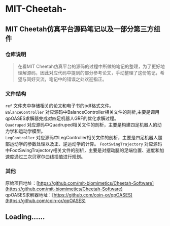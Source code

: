 # MIT-Cheetah-
## MIT Cheetah仿真平台源码笔记以及一部分第三方组件
### 仓库说明
>在看MIT Cheetah仿真平台的源码的过程中所做的笔记的整理，为了更好地理解源码，因此对应代码中提到的部分参考论文，手动整理了这份笔记，希望与同好交流，笔记中的错误之处欢迎指正。
       
### 文件结构     
`ref` 文件夹中存储相关的论文和电子书的pdf格式文件。     
`BalanceController` 对应源码中BalanceController相关文件的剖析,主要是调用qpOASES求解器完成对四足机器人GRF的优化求解过程。     
`Quadruped` 对应源码中Quadruped相关文件的剖析，主要是构建四足机器人的动力学和运动学模型。     
`LegController` 对应源码中LegController相关文件的剖析，主要是四足机器人腿部运动学的参数处理以及正、逆运动学的计算。
`FootSwingTrajectory` 对应源码中FootSwingTrajectory相关文件的剖析，主要是对摆动腿的足端位置、速度和加速度通过三次贝塞尔曲线插值进行规划。

### 其他
原始项目地址：[https://github.com/mit-biomimetics/Cheetah-Software](https://github.com/mit-biomimetics/Cheetah-Software)       
qpOASES求解器地址：[https://github.com/coin-or/qpOASES](https://github.com/coin-or/qpOASES)
       
## Loading......
